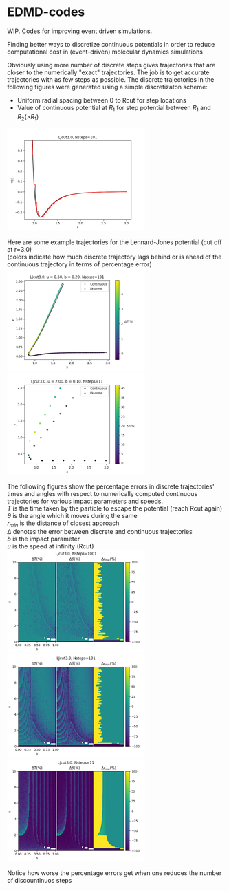 # EDMD-codes
WIP. Codes for improving event driven simulations.  
  
Finding better ways to discretize continuous potentials in order to reduce computational cost in (event-driven) molecular dynamics simulations  
  
Obviously using more number of discrete steps gives trajectories that are closer to the numerically "exact" trajectories. The job is to get accurate trajectories with as few steps as possible. The discrete trajectories in the following figures were generated using a simple discretizaton scheme:  
* Uniform radial spacing between 0 to Rcut for step locations
* Value of continuous potential at $R_1$ for step potential between $R_1$ and $R_2$(>$R_1$)  
<img src="https://github.com/anbarsode/EDMD-codes/blob/4bb2f8219e2e96347e2bf7ae853f5045d2cfe8ae/Plots/LJcut3.0_Nsteps_101.png" alt="LJcut3.0_Nsteps_101" width="320"/>
  
Here are some example trajectories for the Lennard-Jones potential (cut off at r=3.0)  
(colors indicate how much discrete trajectory lags behind or is ahead of the continuous trajectory in terms of percentage error)  
<img src="https://github.com/anbarsode/EDMD-codes/blob/c144688f7c9afc6891b9ff185585d40ef1180818/Plots/traj_Nsteps_101.png" alt="traj_Nsteps_101" width="320"/> <img src="https://github.com/anbarsode/EDMD-codes/blob/c144688f7c9afc6891b9ff185585d40ef1180818/Plots/traj_Nsteps_11.png" alt="traj_Nsteps_11" width="320"/>  

The following figures show the percentage errors in discrete trajectories' times and angles with respect to numerically computed continuous trajectories for various impact parameters and speeds.  
$T$ is the time taken by the particle to escape the potential (reach Rcut again)  
$\theta$ is the angle which it moves during the same  
$r_{min}$ is the distance of closest approach  
$\Delta$ denotes the error between discrete and continuous trajectories  
$b$ is the impact parameter  
$u$ is the speed at infinity (Rcut)  
<img src="https://github.com/anbarsode/EDMD-codes/blob/c144688f7c9afc6891b9ff185585d40ef1180818/Plots/epd_LJ_Nsteps_1001.png" alt="epd_LJ_Nsteps_1001" width="320"/> <img src="https://github.com/anbarsode/EDMD-codes/blob/c144688f7c9afc6891b9ff185585d40ef1180818/Plots/epd_LJ_Nsteps_101.png" alt="epd_LJ_Nsteps_101" width="320"/> <img src="https://github.com/anbarsode/EDMD-codes/blob/c144688f7c9afc6891b9ff185585d40ef1180818/Plots/epd_LJ_Nsteps_11.png" alt="epd_LJ_Nsteps_11" width="320"/>  
  
Notice how worse the percentage errors get when one reduces the number of discountinuos steps  
